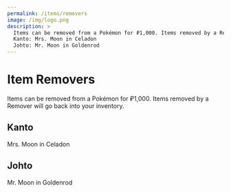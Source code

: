 ```yaml
---
permalink: /items/removers
image: /img/logo.png
description: >
  Items can be removed from a Pokémon for ₽1,000. Items removed by a Remover will go back into your inventory.
  Kanto: Mrs. Moon in Celadon
  Johto: Mr. Moon in Goldenrod
---
```


# Item Removers

Items can be removed from a Pokémon for ₽1,000. Items removed by a Remover will
go back into your inventory.

## Kanto

Mrs. Moon in Celadon

## Johto

Mr. Moon in Goldenrod
